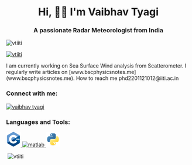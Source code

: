 <h1 align="center">Hi, 👋👋 I'm Vaibhav Tyagi</h1> <h3 align="center">A passionate Radar Meteorologist from India</h3> <p align="left"> <img src="https://komarev.com/ghpvc/?username=vtiiti&label=Profile%20views&color=0e75b6&style=flat" alt="vtiiti" /> </p> <p align="left"> <a href="https://github.com/ryo-ma/github-profile-trophy"><img src="https://github-profile-trophy.vercel.app/?username=vtiiti" alt="vtiiti" /></a> </p> 
I am currently working on Sea Surface Wind analysis from Scatterometer.  I regularly write articles on [www.bscphysicsnotes.me](www.bscphysicsnotes.me).
How to reach me phd2201121012@iiti.ac.in <h3 align="left">Connect with me:</h3> <p align="left"> <a href="https://linkedin.com/in/vaibhav tyagi" target="blank"><img align="center" src="https://raw.githubusercontent.com/rahuldkjain/github-profile-readme-generator/master/src/images/icons/Social/linked-in-alt.svg" alt="vaibhav tyagi" height="30" width="40" /></a> </p> <h3 align="left">Languages and Tools:</h3> <p align="left"> <a href="https://www.w3schools.com/cpp/" target="_blank" rel="noreferrer"> <img src="https://raw.githubusercontent.com/devicons/devicon/master/icons/cplusplus/cplusplus-original.svg" alt="cplusplus" width="40" height="40"/> </a> <a href="https://www.mathworks.com/" target="_blank" rel="noreferrer"> <img src="https://upload.wikimedia.org/wikipedia/commons/2/21/Matlab_Logo.png" alt="matlab" width="40" height="40"/> </a> <a href="https://www.python.org" target="_blank" rel="noreferrer"> <img src="https://raw.githubusercontent.com/devicons/devicon/master/icons/python/python-original.svg" alt="python" width="40" height="40"/> </a> </p> <p>&nbsp;<img align="center" src="https://github-readme-stats.vercel.app/api?username=vtiiti&show_icons=true&locale=en" alt="vtiiti" /></p> 

